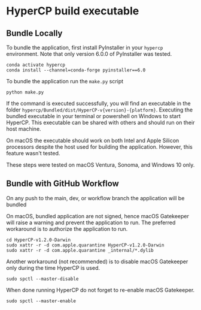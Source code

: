 # HyperCP build executable


## Bundle Locally
To bundle the application, first install PyInstaller in your `hypercp` environment. Note that only version 6.0.0 of PyInstaller was tested.

    conda activate hypercp
    conda install --channel=conda-forge pyinstaller==6.0

To bundle the application run the `make.py` script

    python make.py

If the command is executed successfully, you will find an executable in the folder `hypercp/Bundled/dist/HyperCP-v{version}-{platform}`. Executing the bundled executable in your terminal or powershell on Windows to start HyperCP. This executable can be shared with others and should run on their host machine.

On macOS the executable should work on both Intel and Apple Silicon processors despite the host used for building the application. However, this feature wasn't tested.

These steps were tested on macOS Ventura, Sonoma, and Windows 10 only.

## Bundle with GitHub Workflow
On any push to the main, dev, or workflow branch the application will be bundled

On macOS, bundled application are not signed, hence macOS Gatekeeper will raise a warning and prevent the application to run. The preferred workaround is to authorize the application to run.

    cd HyperCP-v1.2.0-Darwin
    sudo xattr -r -d com.apple.quarantine HyperCP-v1.2.0-Darwin
    sudo xattr -r -d com.apple.quarantine _internal/*.dylib 

Another workaround (not recommended) is to disable macOS Gatekeeper only during the time HyperCP is used.

    sudo spctl --master-disable

When done running HyperCP do not forget to re-enable macOS Gatekeeper.

    sudo spctl --master-enable  
